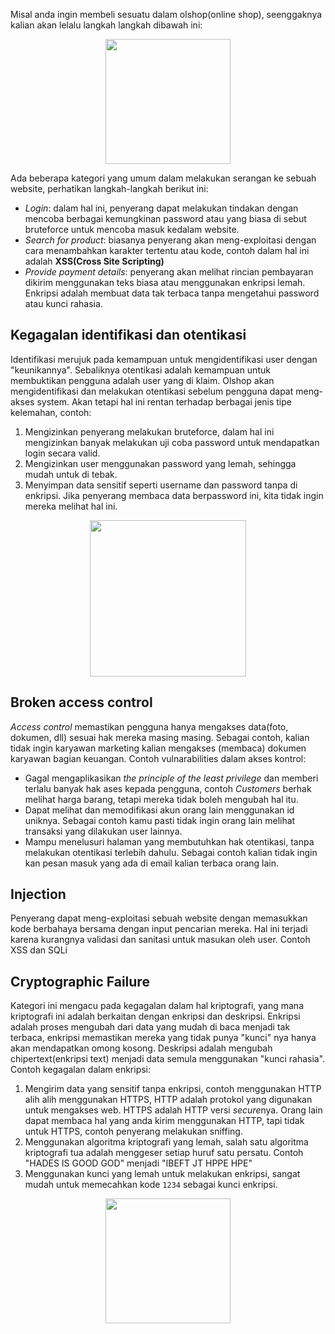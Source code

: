 Misal anda ingin membeli sesuatu dalam olshop(online shop), seenggaknya kalian akan lelalu langkah langkah dibawah ini:
<p align="center">
<img width="200px" src="https://raw.githubusercontent.com/yingcrackerhades/cybersec-module/main/Introduction%20Cyber%20Security/RedTeam/Web%20Aplication%20Security/Image/352114ac8da5f156f42aa551701323a2.png">
</p>

Ada beberapa kategori yang umum dalam melakukan serangan ke sebuah website, perhatikan langkah-langkah berikut ini:
* *Login*: dalam hal ini, penyerang dapat melakukan tindakan dengan mencoba berbagai kemungkinan password atau yang biasa di sebut bruteforce untuk mencoba masuk kedalam website.
* *Search for product*: biasanya penyerang akan meng-exploitasi dengan cara menambahkan karakter tertentu atau kode, contoh dalam hal ini adalah **XSS(Cross Site Scripting)**
* *Provide payment details*: penyerang akan melihat rincian pembayaran dikirim menggunakan teks biasa atau menggunakan enkripsi lemah. Enkripsi adalah membuat data tak terbaca tanpa mengetahui password atau kunci rahasia.

## Kegagalan identifikasi dan otentikasi
Identifikasi merujuk pada kemampuan untuk mengidentifikasi user dengan "keunikannya". Sebaliknya otentikasi adalah kemampuan untuk membuktikan pengguna adalah user yang di klaim. Olshop akan mengidentifikasi dan melakukan otentikasi sebelum pengguna dapat meng-akses system.
Akan tetapi hal ini rentan terhadap berbagai jenis tipe kelemahan, contoh:
1. Mengizinkan penyerang melakukan bruteforce, dalam hal ini mengizinkan banyak melakukan uji coba password untuk mendapatkan login secara valid.
2. Mengizinkan user menggunakan password yang lemah, sehingga mudah untuk di tebak.
3. Menyimpan data sensitif seperti username dan password tanpa di enkripsi. Jika penyerang membaca data berpassword ini, kita tidak ingin mereka melihat hal ini.
<p align="center">
<img width="250px" src="https://raw.githubusercontent.com/yingcrackerhades/cybersec-module/main/Introduction%20Cyber%20Security/RedTeam/Web%20Aplication%20Security/Image/0ac52c1bafa532db2a23e4a9efc6663d.png">
</p>

## Broken access control
*Access control* memastikan pengguna hanya mengakses data(foto, dokumen, dll) sesuai hak mereka masing masing. Sebagai contoh, kalian tidak ingin karyawan marketing kalian mengakses (membaca) dokumen karyawan bagian keuangan. Contoh vulnarabilities dalam akses kontrol:
* Gagal mengaplikasikan *the principle of the least privilege* dan memberi terlalu banyak hak ases kepada pengguna, contoh *Customers* berhak melihat harga barang, tetapi mereka tidak boleh mengubah hal itu.
* Dapat melihat dan memodifikasi akun orang lain menggunakan id uniknya. Sebagai contoh kamu pasti tidak ingin orang lain melihat transaksi yang dilakukan user lainnya.
* Mampu menelusuri halaman yang membutuhkan hak otentikasi, tanpa melakukan otentikasi terlebih dahulu. Sebagai contoh kalian tidak ingin kan pesan masuk yang ada di email kalian terbaca orang lain.

## Injection
Penyerang dapat meng-exploitasi sebuah website dengan memasukkan kode berbahaya bersama dengan input pencarian mereka. Hal ini terjadi karena kurangnya validasi dan sanitasi untuk masukan oleh user. Contoh XSS dan SQLi

## Cryptographic Failure
Kategori ini mengacu pada kegagalan dalam hal kriptografi, yang mana kriptografi ini adalah berkaitan dengan enkripsi dan deskripsi. Enkripsi adalah proses mengubah dari data yang mudah di baca menjadi tak terbaca, enkripsi memastikan mereka yang tidak punya "kunci" nya hanya akan mendapatkan omong kosong.
Deskripsi adalah mengubah chipertext(enkripsi text) menjadi data semula menggunakan "kunci rahasia". Contoh kegagalan dalam enkripsi:
1. Mengirim data yang sensitif tanpa enkripsi, contoh menggunakan HTTP alih alih menggunakan HTTPS, HTTP adalah protokol yang digunakan untuk mengakses web. HTTPS adalah HTTP versi *secure*nya. Orang lain dapat membaca hal yang anda kirim menggunakan HTTP, tapi tidak untuk HTTPS, contoh penyerang melakukan sniffing.
2. Menggunakan algoritma kriptografi yang lemah, salah satu algoritma kriptografi tua adalah menggeser setiap huruf satu persatu. Contoh "HADES IS GOOD GOD" menjadi "IBEFT JT HPPE HPE"
3. Menggunakan kunci yang lemah untuk melakukan enkripsi, sangat mudah untuk memecahkan kode `1234` sebagai kunci enkripsi.
<p align="center">
<img width="200px" src="https://raw.githubusercontent.com/yingcrackerhades/cybersec-module/main/Introduction%20Cyber%20Security/RedTeam/Web%20Aplication%20Security/Image/a4aa058f7f07ee91dfcae39e9075bae4.png">
</p>
